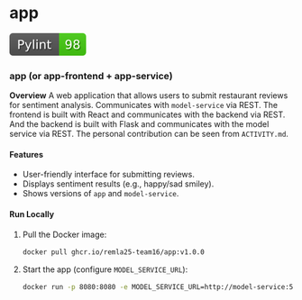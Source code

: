 # app

![pylint](pylint_badge.svg)

### **app** (or **app-frontend** + **app-service**)

**Overview**
A web application that allows users to submit restaurant reviews for sentiment analysis. Communicates with `model-service` via REST. The frontend is built with React and communicates with the backend via REST. And the backend is built with Flask and communicates with the model service via REST. The personal contribution can be seen from `ACTIVITY.md`. 

#### **Features**

- User-friendly interface for submitting reviews.
- Displays sentiment results (e.g., happy/sad smiley).
- Shows versions of `app` and `model-service`.

#### **Run Locally**

1. Pull the Docker image:

   ```bash
   docker pull ghcr.io/remla25-team16/app:v1.0.0
   ```

2. Start the app (configure `MODEL_SERVICE_URL`):

   ```bash
   docker run -p 8080:8080 -e MODEL_SERVICE_URL=http://model-service:5000 ghcr.io/remla25-team16/app
   ```

   
